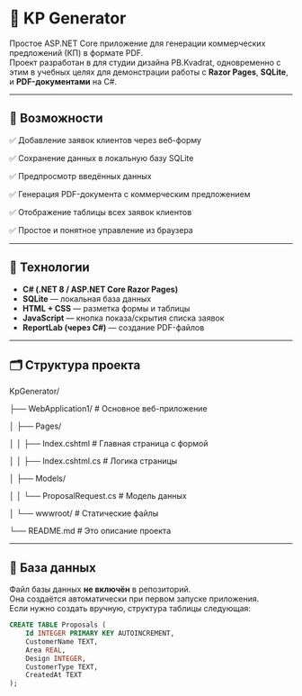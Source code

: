 # 🧾 KP Generator

Простое ASP.NET Core приложение для генерации коммерческих предложений (КП) в формате PDF.  
Проект разработан в для студии дизайна PB.Kvadrat, одновременно с этим в учебных целях для демонстрации работы с **Razor Pages**, **SQLite**, и **PDF-документами** на C#.

---
## 🚀 Возможности

✅ Добавление заявок клиентов через веб-форму  

✅ Сохранение данных в локальную базу SQLite 

✅ Предпросмотр введённых данных  

✅ Генерация PDF-документа с коммерческим предложением  

✅ Отображение таблицы всех заявок клиентов  

✅ Простое и понятное управление из браузера  

---

## 🧠 Технологии

- **C# (.NET 8 / ASP.NET Core Razor Pages)**
- **SQLite** — локальная база данных
- **HTML + CSS** — разметка формы и таблицы
- **JavaScript** — кнопка показа/скрытия списка заявок
- **ReportLab (через C#)** — создание PDF-файлов

---

## 🗂️ Структура проекта

KpGenerator/

├── WebApplication1/ # Основное веб-приложение

│ ├── Pages/

│ │ ├── Index.cshtml # Главная страница с формой

│ │ ├── Index.cshtml.cs # Логика страницы

│ ├── Models/

│ │ └── ProposalRequest.cs # Модель данных

│ └── wwwroot/ # Статические файлы

└── README.md # Это описание проекта

---

## 🧩 База данных

Файл базы данных **не включён** в репозиторий.  
Она создаётся автоматически при первом запуске приложения.  
Если нужно создать вручную, структура таблицы следующая:

```sql
CREATE TABLE Proposals (
    Id INTEGER PRIMARY KEY AUTOINCREMENT,
    CustomerName TEXT,
    Area REAL,
    Design INTEGER,
    CustomerType TEXT,
    CreatedAt TEXT
);


